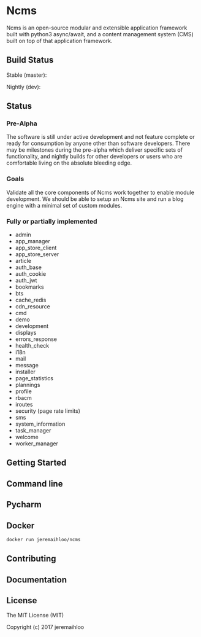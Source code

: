 # Ncms

Ncms is an open-source modular and extensible application framework built with python3 async/await, and a content management system (CMS) built on top of that application framework.

## Build Status

Stable (master):

Nightly (dev):

## Status

### Pre-Alpha

The software is still under active development and not feature complete or ready for consumption by anyone other than software developers. There may be milestones during the pre-alpha which deliver specific sets of functionality, and nightly builds for other developers or users who are comfortable living on the absolute bleeding edge.

### Goals

Validate all the core components of Ncms work together to enable module development. We should be able to setup an Ncms site and run a blog engine with a minimal set of custom modules.

### Fully or partially implemented

* admin
* app_manager
* app_store_client
* app_store_server
* article
* auth_base
* auth_cookie
* auth_jwt
* bookmarks
* bts
* cache_redis
* cdn_resource
* cmd
* demo
* development
* displays
* errors_response
* health_check
* i18n
* mail
* message
* installer
* page_statistics
* plannings
* profile
* rbacm
* iroutes
* security (page rate limits)
* sms
* system_information
* task_manager
* welcome
* worker_manager

## Getting Started

## Command line

## Pycharm

## Docker

```bash
docker run jeremaihloo/ncms
```

## Contributing

## Documentation

## License

The MIT License (MIT)

Copyright (c) 2017 jeremaihloo
